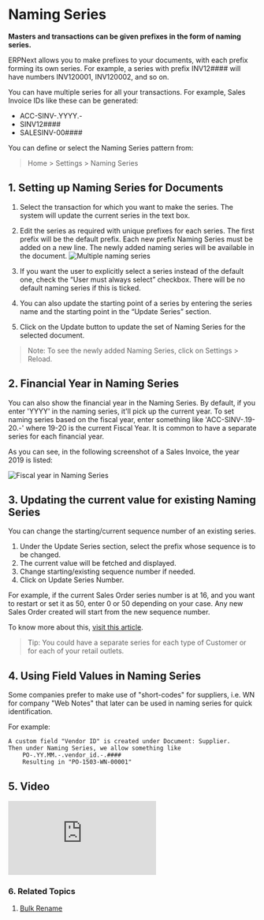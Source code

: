 <!-- add-breadcrumbs -->
# Naming Series

**Masters and transactions can be given prefixes in the form of naming series.**

ERPNext allows you to make prefixes to your documents, with each prefix
forming its own series. For example, a series with prefix INV12#### will have
numbers INV120001, INV120002, and so on.

You can have multiple series for all your transactions. For example, Sales Invoice IDs like these can be generated:

* ACC-SINV-.YYYY.-
* SINV12####
* SALESINV-00####

You can define or select the Naming Series pattern from:

> Home > Settings > Naming Series

## 1. Setting up Naming Series for Documents

1. Select the transaction for which you want to make the series. The system will update the current series in the text box.
2. Edit the series as required with unique prefixes for each series.
  The first prefix will be the default prefix. Each new prefix Naming Series must be added on a new line. The newly added naming series will be available in the document.
  ![Multiple naming series](/docs/assets/img/setup/settings/multiple-naming-series.gif)
  
3. If you want the user to explicitly select a series instead of the default one, check the “User must always select” checkbox.
  There will be no default naming series if this is ticked.

1. You can also update the starting point of a series by entering the series name and the starting point in the “Update Series” section.

1. Click on the Update button to update the set of Naming Series for the selected document.

> Note: To see the newly added Naming Series, click on Settings > Reload.

## 2. Financial Year in Naming Series
You can also show the financial year in the Naming Series. By default, if you enter 'YYYY' in the naming series, it'll pick up the current year. To set naming series based on the fiscal year, enter something like 'ACC-SINV-.19-20.-' where 19-20 is the current Fiscal Year. It is common to have a separate series for each financial year. 

As you can see, in the following screenshot of a Sales Invoice, the year 2019 is listed:

![Fiscal year in Naming Series](/docs/assets/img/setup/settings/year-naming-series.png)


## 3. Updating the current value for existing Naming Series

You can change the starting/current sequence number of an existing series.

1. Under the Update Series section, select the prefix whose sequence is to be changed.
1. The current value will be fetched and displayed.
1. Change starting/existing sequence number if needed.
1. Click on Update Series Number.

For example, if the current Sales Order series number is at 16, and you want to restart or set it as 50, enter 0 or 50 depending on your case. Any new Sales Order created will start from the new sequence number.

To know more about this, [visit this article](/docs/user/manual/en/setting-up/articles/naming-series-current-value).

> Tip: You could have a separate series for each type of Customer or for
each of your retail outlets.

## 4. Using Field Values in Naming Series

Some companies prefer to make use of "short-codes" for suppliers, i.e. WN for company "Web Notes" that later can be used in naming series for quick identification.
 
For example:

    A custom field "Vendor ID" is created under Document: Supplier.
    Then under Naming Series, we allow something like
        PO-.YY.MM.-.vendor_id.-.####
        Resulting in "PO-1503-WN-00001"

## 5. Video
<div>
  <div class='embed-container'>
    <iframe src='https://www.youtube.com/embed//IGyISSfI1qU' frameborder='0' allowfullscreen>
    </iframe>
  </div>
</div>

### 6. Related Topics
1. [Bulk Rename](/docs/user/manual/en/setting-up/data/bulk-rename)
